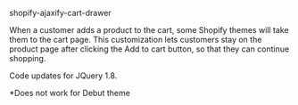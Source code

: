 shopify-ajaxify-cart-drawer

When a customer adds a product to the cart, some Shopify themes will take them to the cart page. This customization lets customers stay on the product page after clicking the Add to cart button, so that they can continue shopping.

Code updates for JQuery 1.8.

*Does not work for Debut theme

